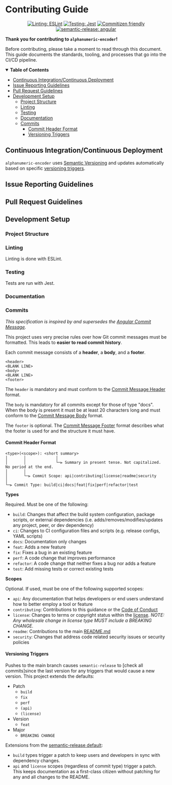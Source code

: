 # Contributing Guide

<div align="center">

[![Linting: ESLint](https://img.shields.io/badge/eslint-4B32C3?logo=eslint&logoColor=white)](https://github.com/eslint/eslint)
[![Testing: Jest](https://img.shields.io/badge/jest-C21325?logo=jest&logoColor=white)](https://github.com/facebook/jest)
[![Commitizen friendly](https://img.shields.io/badge/commitizen-friendly-brightgreen.svg)](http://commitizen.github.io/cz-cli/)
[![semantic-release: angular](https://img.shields.io/badge/semantic--release-angular-e10079?logo=semantic-release)](https://github.com/semantic-release/semantic-release)

</div>

**Thank you for contributing to `alphanumeric-encoder`!**

Before contributing, please take a moment to read through this document. This guide documents the standards, tooling, and processes that go into the CI/CD pipeline.

<details open="open">
    <summary><b>Table of Contents</b></summary>

<!-- Note: The toc tags mark autogenerated content. Do not manually modify the content here -->

<!-- toc -->

- [Continuous Integration/Continuous Deployment](#continuous-integrationcontinuous-deployment)
- [Issue Reporting Guidelines](#issue-reporting-guidelines)
- [Pull Request Guidelines](#pull-request-guidelines)
- [Development Setup](#development-setup)
  * [Project Structure](#project-structure)
  * [Linting](#linting)
  * [Testing](#testing)
  * [Documentation](#documentation)
  * [Commits](#commits)
    + [Commit Header Format](#commit-header-format)
    + [Versioning Triggers](#versioning-triggers)

<!-- tocstop -->

</details>
 


## Continuous Integration/Continuous Deployment

`alphanumeric-encoder` uses [Semantic Versioning](https://semver.org/) and updates automatically based on specific [versioning triggers](#versioning-triggers).

## Issue Reporting Guidelines


## Pull Request Guidelines


## Development Setup


### Project Structure


### Linting

Linting is done with ESLint.

### Testing

Tests are run with Jest.

### Documentation


### Commits

*This specification is inspired by and supersedes the [Angular Commit Message](https://github.com/angular/angular/blob/master/CONTRIBUTING.md#commit).*

This project uses very precise rules over how Git commit messages must be formatted. This leads to **easier to read commit history**.

Each commit message consists of a **header**, a **body**, and a **footer**.

```
<header>
<BLANK LINE>
<body>
<BLANK LINE>
<footer>
```

The `header` is mandatory and must conform to the [Commit Message Header](#commit-header) format.

The `body` is mandatory for all commits except for those of type "docs".
When the body is present it must be at least 20 characters long and must conform to the [Commit Message Body](#commit-body) format.

The `footer` is optional. The [Commit Message Footer](#commit-footer) format describes what the footer is used for and the structure it must have.

#### Commit Header Format

    <type>(<scope>): <short summary>
    │       │             │
    │       │             └─⫸ Summary in present tense. Not capitalized. No period at the end.
    │       │
    │       └─⫸ Commit Scope: api|contributing|license|readme|security
    │
    └─⫸ Commit Type: build|ci|docs|feat|fix|perf|refactor|test

**Types**

Required. Must be one of the following:

- `build`: Changes that affect the build system configuration, package scripts, or external dependencies (i.e. adds/removes/modifies/updates any project, peer, or dev dependency)
- `ci`: Changes to CI configuration files and scripts (e.g. release configs, YAML scripts)
- `docs`: Documentation only changes
- `feat`: Adds a new feature
- `fix`: Fixes a bug in an existing feature
- `perf`: A code change that improves performance
- `refactor`: A code change that neither fixes a bug nor adds a feature
- `test`: Add missing tests or correct existing tests

**Scopes**

Optional. If used, must be one of the following supported scopes:

- `api`: Any documentation that helps developers or end users understand how to better employ a tool or feature
- `contributing`: Contributions to this guidance or the [Code of Conduct](/../../blob/main/CODE_OF_CONDUCT.md)
- `license`: Changes to terms or copyright status within the [license](/../../blob/main/LICENSE). *NOTE: Any wholesale change in license type MUST include a BREAKING CHANGE.*
- `readme`: Contributions to the main [README.md](https://github.com/M-Scott-Lassiter/Alphanumeric-Encoder#alphanumeric-encoder)
- `security`: Changes that address code related security issues or security policies

#### Versioning Triggers

Pushes to the main branch causes `semantic-release` to [check all commits]since the last version for any triggers that would cause a new version. This project extends the defaults:
- Patch
  - `build`
  - `fix`
  - `perf`
  - `(api)`
  - `(license)`
- Version
  - `feat`
- Major
  - `BREAKING CHANGE`

Extensions from the [semantic-release default](https://github.com/semantic-release/semantic-release#commit-message-format):
- `build` types trigger a patch to keep users and developers in sync with dependency changes.
- `api` and `license` scopes (regardless of commit type) trigger a patch. This keeps documentation as a first-class citizen without patching for any and all changes to the README.
